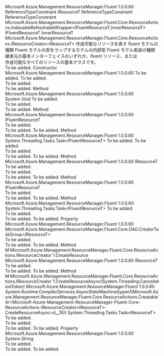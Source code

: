 <Type Name="Creatable&lt;IFluentResourceT,InnerResourceT,FluentResourceT,IResourceT&gt;" FullName="Microsoft.Azure.Management.ResourceManager.Fluent.Core.ResourceActions.Creatable&lt;IFluentResourceT,InnerResourceT,FluentResourceT,IResourceT&gt;">
  <TypeSignature Language="C#" Value="public abstract class Creatable&lt;IFluentResourceT,InnerResourceT,FluentResourceT,IResourceT&gt; : Microsoft.Azure.Management.ResourceManager.Fluent.Core.ResourceActions.IndexableRefreshableWrapper&lt;IFluentResourceT,InnerResourceT&gt;, Microsoft.Azure.Management.ResourceManager.Fluent.Core.ResourceActions.IResourceCreator&lt;IResourceT&gt; where IFluentResourceT : class, IResourceT where FluentResourceT : class where IResourceT : class" />
  <TypeSignature Language="ILAsm" Value=".class public auto ansi abstract beforefieldinit Creatable`4&lt;class (!IResourceT) IFluentResourceT, InnerResourceT, class FluentResourceT, class IResourceT&gt; extends Microsoft.Azure.Management.ResourceManager.Fluent.Core.ResourceActions.IndexableRefreshableWrapper`2&lt;!IFluentResourceT, !InnerResourceT&gt; implements class Microsoft.Azure.Management.ResourceManager.Fluent.Core.ResourceActions.IResourceCreator`1&lt;!IResourceT&gt;" />
  <TypeSignature Language="DocId" Value="T:Microsoft.Azure.Management.ResourceManager.Fluent.Core.ResourceActions.Creatable`4" />
  <TypeSignature Language="VB.NET" Value="Public MustInherit Class Creatable(Of IFluentResourceT, InnerResourceT, FluentResourceT, IResourceT)&#xA;Inherits IndexableRefreshableWrapper(Of IFluentResourceT, InnerResourceT)&#xA;Implements IResourceCreator(Of IResourceT)" />
  <TypeSignature Language="F#" Value="type Creatable&lt;#'IResourceT, 'InnerResourceT, 'FluentResourceT, 'IResourceT (requires 'FluentResourceT : null and 'IResourceT : null)&gt; = class&#xA;    inherit IndexableRefreshableWrapper&lt;#'IResourceT, 'InnerResourceT&gt;&#xA;    interface IResourceCreator&lt;'IResourceT (requires 'IResourceT : null)&gt;" />
  <AssemblyInfo>
    <AssemblyName>Microsoft.Azure.Management.ResourceManager.Fluent</AssemblyName>
    <AssemblyVersion>1.0.0.60</AssemblyVersion>
  </AssemblyInfo>
  <TypeParameters>
    <TypeParameter Name="IFluentResourceT">
      <Constraints>
        <ParameterAttribute>ReferenceTypeConstraint</ParameterAttribute>
        <BaseTypeName>IResourceT</BaseTypeName>
      </Constraints>
    </TypeParameter>
    <TypeParameter Name="InnerResourceT" />
    <TypeParameter Name="FluentResourceT">
      <Constraints>
        <ParameterAttribute>ReferenceTypeConstraint</ParameterAttribute>
      </Constraints>
    </TypeParameter>
    <TypeParameter Name="IResourceT">
      <Constraints>
        <ParameterAttribute>ReferenceTypeConstraint</ParameterAttribute>
      </Constraints>
    </TypeParameter>
  </TypeParameters>
  <Base>
    <BaseTypeName>Microsoft.Azure.Management.ResourceManager.Fluent.Core.ResourceActions.IndexableRefreshableWrapper&lt;IFluentResourceT,InnerResourceT&gt;</BaseTypeName>
    <BaseTypeArguments>
      <BaseTypeArgument TypeParamName="IFluentResourceT">IFluentResourceT</BaseTypeArgument>
      <BaseTypeArgument TypeParamName="InnerResourceT">InnerResourceT</BaseTypeArgument>
    </BaseTypeArguments>
  </Base>
  <Interfaces>
    <Interface>
      <InterfaceName>Microsoft.Azure.Management.ResourceManager.Fluent.Core.ResourceActions.IResourceCreator&lt;IResourceT&gt;</InterfaceName>
    </Interface>
  </Interfaces>
  <Docs>
    <typeparam name="IFluentResourceT">作成可能なリソースを表す fluent モデルの種類</typeparam>
    <typeparam name="InnerResourceT">Fluent モデルの型をラップするモデルの内部型</typeparam>
    <typeparam name="FluentResourceT">Fluent モデル実装の種類</typeparam>
    <typeparam name="IResourceT">継承元の基本インターフェイスのいずれか、fluent リソース、または</typeparam>
    <summary>
            作成可能なすべてのリソースの基本クラスです。
            </summary>
    <remarks>To be added.</remarks>
  </Docs>
  <Members>
    <Member MemberName=".ctor">
      <MemberSignature Language="C#" Value="protected Creatable (string name, InnerResourceT innerObject);" />
      <MemberSignature Language="ILAsm" Value=".method familyhidebysig specialname rtspecialname instance void .ctor(string name, !InnerResourceT innerObject) cil managed" />
      <MemberSignature Language="DocId" Value="M:Microsoft.Azure.Management.ResourceManager.Fluent.Core.ResourceActions.Creatable`4.#ctor(System.String,`1)" />
      <MemberSignature Language="VB.NET" Value="Protected Sub New (name As String, innerObject As InnerResourceT)" />
      <MemberSignature Language="F#" Value="new Microsoft.Azure.Management.ResourceManager.Fluent.Core.ResourceActions.Creatable&lt;#'IResourceT, 'InnerResourceT, 'FluentResourceT, 'IResourceT (requires 'FluentResourceT : null and 'IResourceT : null)&gt; : string * 'InnerResourceT -&gt; Microsoft.Azure.Management.ResourceManager.Fluent.Core.ResourceActions.Creatable&lt;#'IResourceT, 'InnerResourceT, 'FluentResourceT, 'IResourceT (requires 'FluentResourceT : null and 'IResourceT : null)&gt;" Usage="new Microsoft.Azure.Management.ResourceManager.Fluent.Core.ResourceActions.Creatable&lt;#'IResourceT, 'InnerResourceT, 'FluentResourceT, 'IResourceT (requires 'FluentResourceT : null and 'IResourceT : null)&gt; (name, innerObject)" />
      <MemberType>Constructor</MemberType>
      <AssemblyInfo>
        <AssemblyName>Microsoft.Azure.Management.ResourceManager.Fluent</AssemblyName>
        <AssemblyVersion>1.0.0.60</AssemblyVersion>
      </AssemblyInfo>
      <Parameters>
        <Parameter Name="name" Type="System.String" />
        <Parameter Name="innerObject" Type="InnerResourceT" />
      </Parameters>
      <Docs>
        <param name="name">To be added.</param>
        <param name="innerObject">To be added.</param>
        <summary>To be added.</summary>
        <remarks>To be added.</remarks>
      </Docs>
    </Member>
    <Member MemberName="AddCreatableDependency">
      <MemberSignature Language="C#" Value="protected void AddCreatableDependency (Microsoft.Azure.Management.ResourceManager.Fluent.Core.ResourceActions.IResourceCreator&lt;IResourceT&gt; creatableResource);" />
      <MemberSignature Language="ILAsm" Value=".method familyhidebysig instance void AddCreatableDependency(class Microsoft.Azure.Management.ResourceManager.Fluent.Core.ResourceActions.IResourceCreator`1&lt;!IResourceT&gt; creatableResource) cil managed" />
      <MemberSignature Language="DocId" Value="M:Microsoft.Azure.Management.ResourceManager.Fluent.Core.ResourceActions.Creatable`4.AddCreatableDependency(Microsoft.Azure.Management.ResourceManager.Fluent.Core.ResourceActions.IResourceCreator{`3})" />
      <MemberSignature Language="VB.NET" Value="Protected Sub AddCreatableDependency (creatableResource As IResourceCreator(Of IResourceT))" />
      <MemberSignature Language="F#" Value="member this.AddCreatableDependency : Microsoft.Azure.Management.ResourceManager.Fluent.Core.ResourceActions.IResourceCreator&lt;'IResourceT (requires 'IResourceT : null)&gt; -&gt; unit" Usage="creatable.AddCreatableDependency creatableResource" />
      <MemberType>Method</MemberType>
      <AssemblyInfo>
        <AssemblyName>Microsoft.Azure.Management.ResourceManager.Fluent</AssemblyName>
        <AssemblyVersion>1.0.0.60</AssemblyVersion>
      </AssemblyInfo>
      <ReturnValue>
        <ReturnType>System.Void</ReturnType>
      </ReturnValue>
      <Parameters>
        <Parameter Name="creatableResource" Type="Microsoft.Azure.Management.ResourceManager.Fluent.Core.ResourceActions.IResourceCreator&lt;IResourceT&gt;" />
      </Parameters>
      <Docs>
        <param name="creatableResource">To be added.</param>
        <summary>To be added.</summary>
        <remarks>To be added.</remarks>
      </Docs>
    </Member>
    <Member MemberName="Create">
      <MemberSignature Language="C#" Value="public IFluentResourceT Create ();" />
      <MemberSignature Language="ILAsm" Value=".method public hidebysig newslot virtual instance !IFluentResourceT Create() cil managed" />
      <MemberSignature Language="DocId" Value="M:Microsoft.Azure.Management.ResourceManager.Fluent.Core.ResourceActions.Creatable`4.Create" />
      <MemberSignature Language="VB.NET" Value="Public Function Create () As IFluentResourceT" />
      <MemberSignature Language="F#" Value="abstract member Create : unit -&gt; 'IFluentResourceT&#xA;override this.Create : unit -&gt; 'IFluentResourceT" Usage="creatable.Create " />
      <MemberType>Method</MemberType>
      <AssemblyInfo>
        <AssemblyName>Microsoft.Azure.Management.ResourceManager.Fluent</AssemblyName>
        <AssemblyVersion>1.0.0.60</AssemblyVersion>
      </AssemblyInfo>
      <ReturnValue>
        <ReturnType>IFluentResourceT</ReturnType>
      </ReturnValue>
      <Parameters />
      <Docs>
        <summary>To be added.</summary>
        <returns>To be added.</returns>
        <remarks>To be added.</remarks>
      </Docs>
    </Member>
    <Member MemberName="CreateAsync">
      <MemberSignature Language="C#" Value="public virtual System.Threading.Tasks.Task&lt;IFluentResourceT&gt; CreateAsync (System.Threading.CancellationToken cancellationToken, bool multiThreaded = true);" />
      <MemberSignature Language="ILAsm" Value=".method public hidebysig newslot virtual instance class System.Threading.Tasks.Task`1&lt;!IFluentResourceT&gt; CreateAsync(valuetype System.Threading.CancellationToken cancellationToken, bool multiThreaded) cil managed" />
      <MemberSignature Language="DocId" Value="M:Microsoft.Azure.Management.ResourceManager.Fluent.Core.ResourceActions.Creatable`4.CreateAsync(System.Threading.CancellationToken,System.Boolean)" />
      <MemberSignature Language="F#" Value="abstract member CreateAsync : System.Threading.CancellationToken * bool -&gt; System.Threading.Tasks.Task&lt;#'IResourceT&gt;&#xA;override this.CreateAsync : System.Threading.CancellationToken * bool -&gt; System.Threading.Tasks.Task&lt;#'IResourceT&gt;" Usage="creatable.CreateAsync (cancellationToken, multiThreaded)" />
      <MemberType>Method</MemberType>
      <AssemblyInfo>
        <AssemblyName>Microsoft.Azure.Management.ResourceManager.Fluent</AssemblyName>
        <AssemblyVersion>1.0.0.60</AssemblyVersion>
      </AssemblyInfo>
      <ReturnValue>
        <ReturnType>System.Threading.Tasks.Task&lt;IFluentResourceT&gt;</ReturnType>
      </ReturnValue>
      <Parameters>
        <Parameter Name="cancellationToken" Type="System.Threading.CancellationToken" />
        <Parameter Name="multiThreaded" Type="System.Boolean" />
      </Parameters>
      <Docs>
        <param name="cancellationToken">To be added.</param>
        <param name="multiThreaded">To be added.</param>
        <summary>To be added.</summary>
        <returns>To be added.</returns>
        <remarks>To be added.</remarks>
      </Docs>
    </Member>
    <Member MemberName="CreatedResource">
      <MemberSignature Language="C#" Value="protected IResourceT CreatedResource (string key);" />
      <MemberSignature Language="ILAsm" Value=".method familyhidebysig instance !IResourceT CreatedResource(string key) cil managed" />
      <MemberSignature Language="DocId" Value="M:Microsoft.Azure.Management.ResourceManager.Fluent.Core.ResourceActions.Creatable`4.CreatedResource(System.String)" />
      <MemberSignature Language="VB.NET" Value="Protected Function CreatedResource (key As String) As IResourceT" />
      <MemberSignature Language="F#" Value="member this.CreatedResource : string -&gt; 'IResourceT" Usage="creatable.CreatedResource key" />
      <MemberType>Method</MemberType>
      <AssemblyInfo>
        <AssemblyName>Microsoft.Azure.Management.ResourceManager.Fluent</AssemblyName>
        <AssemblyVersion>1.0.0.60</AssemblyVersion>
      </AssemblyInfo>
      <ReturnValue>
        <ReturnType>IResourceT</ReturnType>
      </ReturnValue>
      <Parameters>
        <Parameter Name="key" Type="System.String" />
      </Parameters>
      <Docs>
        <param name="key">To be added.</param>
        <summary>To be added.</summary>
        <returns>To be added.</returns>
        <remarks>To be added.</remarks>
      </Docs>
    </Member>
    <Member MemberName="CreateResource">
      <MemberSignature Language="C#" Value="public virtual IFluentResourceT CreateResource ();" />
      <MemberSignature Language="ILAsm" Value=".method public hidebysig newslot virtual instance !IFluentResourceT CreateResource() cil managed" />
      <MemberSignature Language="DocId" Value="M:Microsoft.Azure.Management.ResourceManager.Fluent.Core.ResourceActions.Creatable`4.CreateResource" />
      <MemberSignature Language="VB.NET" Value="Public Overridable Function CreateResource () As IFluentResourceT" />
      <MemberSignature Language="F#" Value="abstract member CreateResource : unit -&gt; 'IFluentResourceT&#xA;override this.CreateResource : unit -&gt; 'IFluentResourceT" Usage="creatable.CreateResource " />
      <MemberType>Method</MemberType>
      <AssemblyInfo>
        <AssemblyName>Microsoft.Azure.Management.ResourceManager.Fluent</AssemblyName>
        <AssemblyVersion>1.0.0.60</AssemblyVersion>
      </AssemblyInfo>
      <ReturnValue>
        <ReturnType>IFluentResourceT</ReturnType>
      </ReturnValue>
      <Parameters />
      <Docs>
        <summary>To be added.</summary>
        <returns>To be added.</returns>
        <remarks>To be added.</remarks>
      </Docs>
    </Member>
    <Member MemberName="CreateResourceAsync">
      <MemberSignature Language="C#" Value="public abstract System.Threading.Tasks.Task&lt;IFluentResourceT&gt; CreateResourceAsync (System.Threading.CancellationToken cancellationToken);" />
      <MemberSignature Language="ILAsm" Value=".method public hidebysig newslot virtual instance class System.Threading.Tasks.Task`1&lt;!IFluentResourceT&gt; CreateResourceAsync(valuetype System.Threading.CancellationToken cancellationToken) cil managed" />
      <MemberSignature Language="DocId" Value="M:Microsoft.Azure.Management.ResourceManager.Fluent.Core.ResourceActions.Creatable`4.CreateResourceAsync(System.Threading.CancellationToken)" />
      <MemberSignature Language="F#" Value="abstract member CreateResourceAsync : System.Threading.CancellationToken -&gt; System.Threading.Tasks.Task&lt;#'IResourceT&gt;" Usage="creatable.CreateResourceAsync cancellationToken" />
      <MemberType>Method</MemberType>
      <AssemblyInfo>
        <AssemblyName>Microsoft.Azure.Management.ResourceManager.Fluent</AssemblyName>
        <AssemblyVersion>1.0.0.60</AssemblyVersion>
      </AssemblyInfo>
      <ReturnValue>
        <ReturnType>System.Threading.Tasks.Task&lt;IFluentResourceT&gt;</ReturnType>
      </ReturnValue>
      <Parameters>
        <Parameter Name="cancellationToken" Type="System.Threading.CancellationToken" />
      </Parameters>
      <Docs>
        <param name="cancellationToken">To be added.</param>
        <summary>To be added.</summary>
        <returns>To be added.</returns>
        <remarks>To be added.</remarks>
      </Docs>
    </Member>
    <Member MemberName="CreatorTaskGroup">
      <MemberSignature Language="C#" Value="public Microsoft.Azure.Management.ResourceManager.Fluent.Core.DAG.CreatorTaskGroup&lt;IResourceT&gt; CreatorTaskGroup { get; }" />
      <MemberSignature Language="ILAsm" Value=".property instance class Microsoft.Azure.Management.ResourceManager.Fluent.Core.DAG.CreatorTaskGroup`1&lt;!IResourceT&gt; CreatorTaskGroup" />
      <MemberSignature Language="DocId" Value="P:Microsoft.Azure.Management.ResourceManager.Fluent.Core.ResourceActions.Creatable`4.CreatorTaskGroup" />
      <MemberSignature Language="VB.NET" Value="Public ReadOnly Property CreatorTaskGroup As CreatorTaskGroup(Of IResourceT)" />
      <MemberSignature Language="F#" Value="member this.CreatorTaskGroup : Microsoft.Azure.Management.ResourceManager.Fluent.Core.DAG.CreatorTaskGroup&lt;'IResourceT (requires 'IResourceT : null)&gt;" Usage="Microsoft.Azure.Management.ResourceManager.Fluent.Core.ResourceActions.Creatable&lt;#'IResourceT, 'InnerResourceT, 'FluentResourceT, 'IResourceT (requires 'FluentResourceT : null and 'IResourceT : null)&gt;.CreatorTaskGroup" />
      <MemberType>Property</MemberType>
      <AssemblyInfo>
        <AssemblyName>Microsoft.Azure.Management.ResourceManager.Fluent</AssemblyName>
        <AssemblyVersion>1.0.0.60</AssemblyVersion>
      </AssemblyInfo>
      <ReturnValue>
        <ReturnType>Microsoft.Azure.Management.ResourceManager.Fluent.Core.DAG.CreatorTaskGroup&lt;IResourceT&gt;</ReturnType>
      </ReturnValue>
      <Docs>
        <summary>To be added.</summary>
        <value>To be added.</value>
        <remarks>To be added.</remarks>
      </Docs>
    </Member>
    <Member MemberName="Microsoft.Azure.Management.ResourceManager.Fluent.Core.ResourceActions.IResourceCreator&lt;IResourceT&gt;.CreateResource">
      <MemberSignature Language="C#" Value="IResourceT IResourceCreator&lt;IResourceT&gt;.CreateResource ();" />
      <MemberSignature Language="ILAsm" Value=".method hidebysig newslot virtual instance !IResourceT Microsoft.Azure.Management.ResourceManager.Fluent.Core.ResourceActions.IResourceCreator&lt;IResourceT&gt;.CreateResource() cil managed" />
      <MemberSignature Language="DocId" Value="M:Microsoft.Azure.Management.ResourceManager.Fluent.Core.ResourceActions.Creatable`4.Microsoft#Azure#Management#ResourceManager#Fluent#Core#ResourceActions#IResourceCreator&lt;IResourceT&gt;#CreateResource" />
      <MemberSignature Language="VB.NET" Value="Function CreateResource () As IResourceT Implements IResourceCreator(Of IResourceT).CreateResource" />
      <MemberType>Method</MemberType>
      <Implements>
        <InterfaceMember>M:Microsoft.Azure.Management.ResourceManager.Fluent.Core.ResourceActions.IResourceCreator`1.CreateResource</InterfaceMember>
      </Implements>
      <AssemblyInfo>
        <AssemblyName>Microsoft.Azure.Management.ResourceManager.Fluent</AssemblyName>
        <AssemblyVersion>1.0.0.60</AssemblyVersion>
      </AssemblyInfo>
      <ReturnValue>
        <ReturnType>IResourceT</ReturnType>
      </ReturnValue>
      <Parameters />
      <Docs>
        <summary>To be added.</summary>
        <returns>To be added.</returns>
        <remarks>To be added.</remarks>
      </Docs>
    </Member>
    <Member MemberName="Microsoft.Azure.Management.ResourceManager.Fluent.Core.ResourceActions.IResourceCreator&lt;IResourceT&gt;.CreateResourceAsync">
      <MemberSignature Language="C#" Value="System.Threading.Tasks.Task&lt;IResourceT&gt; IResourceCreator&lt;IResourceT&gt;.CreateResourceAsync (System.Threading.CancellationToken cancellationToken);" />
      <MemberSignature Language="ILAsm" Value=".method hidebysig newslot virtual instance class System.Threading.Tasks.Task`1&lt;!IResourceT&gt; Microsoft.Azure.Management.ResourceManager.Fluent.Core.ResourceActions.IResourceCreator&lt;IResourceT&gt;.CreateResourceAsync(valuetype System.Threading.CancellationToken cancellationToken) cil managed" />
      <MemberSignature Language="DocId" Value="M:Microsoft.Azure.Management.ResourceManager.Fluent.Core.ResourceActions.Creatable`4.Microsoft#Azure#Management#ResourceManager#Fluent#Core#ResourceActions#IResourceCreator&lt;IResourceT&gt;#CreateResourceAsync(System.Threading.CancellationToken)" />
      <MemberType>Method</MemberType>
      <Implements>
        <InterfaceMember>M:Microsoft.Azure.Management.ResourceManager.Fluent.Core.ResourceActions.IResourceCreator`1.CreateResourceAsync(System.Threading.CancellationToken)</InterfaceMember>
      </Implements>
      <AssemblyInfo>
        <AssemblyName>Microsoft.Azure.Management.ResourceManager.Fluent</AssemblyName>
        <AssemblyVersion>1.0.0.60</AssemblyVersion>
      </AssemblyInfo>
      <Attributes>
        <Attribute>
          <AttributeName>System.Runtime.CompilerServices.AsyncStateMachine(typeof(Microsoft.Azure.Management.ResourceManager.Fluent.Core.ResourceActions.Creatable`4/&lt;Microsoft-Azure-Management-ResourceManager-Fluent-Core-ResourceActions-IResourceCreator&lt;IResourceT&gt;-CreateResourceAsync&gt;d__15))</AttributeName>
        </Attribute>
      </Attributes>
      <ReturnValue>
        <ReturnType>System.Threading.Tasks.Task&lt;IResourceT&gt;</ReturnType>
      </ReturnValue>
      <Parameters>
        <Parameter Name="cancellationToken" Type="System.Threading.CancellationToken" />
      </Parameters>
      <Docs>
        <param name="cancellationToken">To be added.</param>
        <summary>To be added.</summary>
        <returns>To be added.</returns>
        <remarks>To be added.</remarks>
      </Docs>
    </Member>
    <Member MemberName="Name">
      <MemberSignature Language="C#" Value="public string Name { get; }" />
      <MemberSignature Language="ILAsm" Value=".property instance string Name" />
      <MemberSignature Language="DocId" Value="P:Microsoft.Azure.Management.ResourceManager.Fluent.Core.ResourceActions.Creatable`4.Name" />
      <MemberSignature Language="VB.NET" Value="Public ReadOnly Property Name As String" />
      <MemberSignature Language="F#" Value="member this.Name : string" Usage="Microsoft.Azure.Management.ResourceManager.Fluent.Core.ResourceActions.Creatable&lt;#'IResourceT, 'InnerResourceT, 'FluentResourceT, 'IResourceT (requires 'FluentResourceT : null and 'IResourceT : null)&gt;.Name" />
      <MemberType>Property</MemberType>
      <AssemblyInfo>
        <AssemblyName>Microsoft.Azure.Management.ResourceManager.Fluent</AssemblyName>
        <AssemblyVersion>1.0.0.60</AssemblyVersion>
      </AssemblyInfo>
      <ReturnValue>
        <ReturnType>System.String</ReturnType>
      </ReturnValue>
      <Docs>
        <summary>To be added.</summary>
        <value>To be added.</value>
        <remarks>To be added.</remarks>
      </Docs>
    </Member>
  </Members>
</Type>